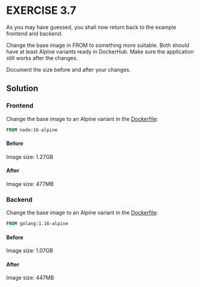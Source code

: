 # EXERCISE 3.7

As you may have guessed, you shall now return back to the example frontend and backend.

Change the base image in FROM to something more suitable. Both should have at least Alpine variants ready in DockerHub. Make sure the application still works after the changes.

Document the size before and after your changes.

## Solution

### Frontend

Change the base image to an Alpine variant in the [Dockerfile](example-backend/Dockerfile):

```dockerfile
FROM node:16-alpine
```

#### Before

Image size: 1.27GB

#### After

Image size: 477MB

### Backend

Change the base image to an Alpine variant in the [Dockerfile](example-frontend/Dockerfile):

```dockerfile
FROM golang:1.16-alpine
```

#### Before

Image size: 1.07GB

#### After

Image size: 447MB
